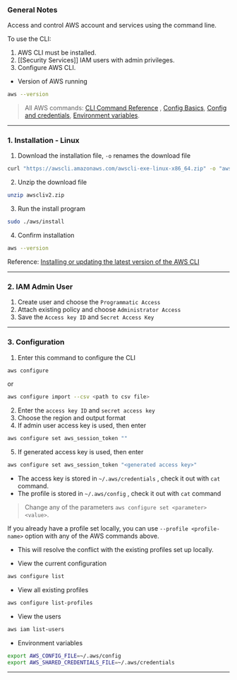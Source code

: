 ### General Notes

Access and control AWS account and services using the command line.

To use the CLI:
1. AWS CLI must be installed.
2. [[Security Services]] IAM users with admin privileges.
3. Configure AWS CLI.

- Version of AWS running
``` bash
aws --version
```

>All AWS commands: [CLI Command Reference](https://docs.aws.amazon.com/cli/latest/reference/#available-services) , [Config Basics](https://docs.aws.amazon.com/cli/latest/userguide/cli-configure-quickstart.html), [Config and credentials](https://docs.aws.amazon.com/cli/latest/userguide/cli-configure-files.html), [Environment variables](https://docs.aws.amazon.com/cli/latest/userguide/cli-configure-envvars.html).

___
### 1. Installation - Linux

1. Download the installation file, `-o` renames the download file
```bash
curl "https://awscli.amazonaws.com/awscli-exe-linux-x86_64.zip" -o "awscliv2.zip"
```

2. Unzip the download file
```bash
unzip awscliv2.zip
```

3. Run the install program
```bash
sudo ./aws/install
```

4. Confirm installation
```bash
aws --version
```

Reference: [Installing or updating the latest version of the AWS CLI](https://docs.aws.amazon.com/cli/latest/userguide/getting-started-install.html)

___
### 2. IAM Admin User

1. Create user and choose the `Programmatic Access`
2. Attach existing policy and choose `Administrator Access`
3. Save the `Access key ID` and `Secret Access Key`

___
### 3. Configuration

1. Enter this command to configure the CLI

```bash
aws configure
```
or
``` bash
aws configure import --csv <path to csv file>
```

2. Enter the `access key ID` and `secret access key`
3. Choose the region and output format
4. If admin user access key is used, then enter 
```bash
aws configure set aws_session_token ""
```
5. If generated access key is used, then enter
```bash
aws configure set aws_session_token "<generated access key>"
```


- The access key is stored in `~/.aws/credentials` , check it out with `cat` command.
- The profile is stored in `~/.aws/config` , check it out with `cat` command

> Change any of the parameters `aws configure set <parameter> <value>`.

If you already have a profile set locally, you can use `--profile <profile-name>` option with any of the AWS commands above. 
- This will resolve the conflict with the existing profiles set up locally.

- View the current configuration
```bash
aws configure list
```

- View all existing profiles
```bash
aws configure list-profiles
```

- View the users
```bash
aws iam list-users
```

- Environment variables
```bash
export AWS_CONFIG_FILE=~/.aws/config
export AWS_SHARED_CREDENTIALS_FILE=~/.aws/credentials
```

___


